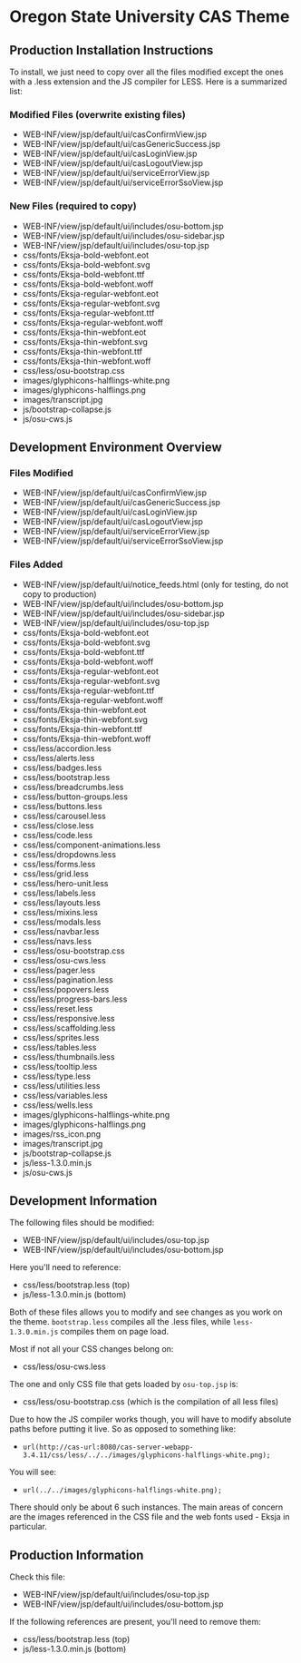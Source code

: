 Oregon State University CAS Theme
=================================

Production Installation Instructions
-------------------------

To install, we just need to copy over all the files modified except the ones
with a .less extension and the JS compiler for LESS. Here is a summarized list:

### Modified Files (overwrite existing files)
* WEB-INF/view/jsp/default/ui/casConfirmView.jsp
* WEB-INF/view/jsp/default/ui/casGenericSuccess.jsp
*	WEB-INF/view/jsp/default/ui/casLoginView.jsp
*	WEB-INF/view/jsp/default/ui/casLogoutView.jsp
*	WEB-INF/view/jsp/default/ui/serviceErrorView.jsp
*	WEB-INF/view/jsp/default/ui/serviceErrorSsoView.jsp


### New Files (required to copy)

* WEB-INF/view/jsp/default/ui/includes/osu-bottom.jsp
* WEB-INF/view/jsp/default/ui/includes/osu-sidebar.jsp
* WEB-INF/view/jsp/default/ui/includes/osu-top.jsp
* css/fonts/Eksja-bold-webfont.eot
* css/fonts/Eksja-bold-webfont.svg
* css/fonts/Eksja-bold-webfont.ttf
* css/fonts/Eksja-bold-webfont.woff
* css/fonts/Eksja-regular-webfont.eot
* css/fonts/Eksja-regular-webfont.svg
* css/fonts/Eksja-regular-webfont.ttf
* css/fonts/Eksja-regular-webfont.woff
* css/fonts/Eksja-thin-webfont.eot
* css/fonts/Eksja-thin-webfont.svg
* css/fonts/Eksja-thin-webfont.ttf
* css/fonts/Eksja-thin-webfont.woff
* css/less/osu-bootstrap.css
* images/glyphicons-halflings-white.png
* images/glyphicons-halflings.png
* images/transcript.jpg
* js/bootstrap-collapse.js
* js/osu-cws.js


Development Environment Overview
--------------------

### Files Modified

* WEB-INF/view/jsp/default/ui/casConfirmView.jsp
* WEB-INF/view/jsp/default/ui/casGenericSuccess.jsp
*	WEB-INF/view/jsp/default/ui/casLoginView.jsp
*	WEB-INF/view/jsp/default/ui/casLogoutView.jsp
*	WEB-INF/view/jsp/default/ui/serviceErrorView.jsp
*	WEB-INF/view/jsp/default/ui/serviceErrorSsoView.jsp


### Files Added

* WEB-INF/view/jsp/default/ui/notice_feeds.html (only for testing, do not copy to production)
* WEB-INF/view/jsp/default/ui/includes/osu-bottom.jsp
* WEB-INF/view/jsp/default/ui/includes/osu-sidebar.jsp
* WEB-INF/view/jsp/default/ui/includes/osu-top.jsp
* css/fonts/Eksja-bold-webfont.eot
* css/fonts/Eksja-bold-webfont.svg
* css/fonts/Eksja-bold-webfont.ttf
* css/fonts/Eksja-bold-webfont.woff
* css/fonts/Eksja-regular-webfont.eot
* css/fonts/Eksja-regular-webfont.svg
* css/fonts/Eksja-regular-webfont.ttf
* css/fonts/Eksja-regular-webfont.woff
* css/fonts/Eksja-thin-webfont.eot
* css/fonts/Eksja-thin-webfont.svg
* css/fonts/Eksja-thin-webfont.ttf
* css/fonts/Eksja-thin-webfont.woff
* css/less/accordion.less
* css/less/alerts.less
* css/less/badges.less
* css/less/bootstrap.less
* css/less/breadcrumbs.less
* css/less/button-groups.less
* css/less/buttons.less
* css/less/carousel.less
* css/less/close.less
* css/less/code.less
* css/less/component-animations.less
* css/less/dropdowns.less
* css/less/forms.less
* css/less/grid.less
* css/less/hero-unit.less
* css/less/labels.less
* css/less/layouts.less
* css/less/mixins.less
* css/less/modals.less
* css/less/navbar.less
* css/less/navs.less
* css/less/osu-bootstrap.css
* css/less/osu-cws.less
* css/less/pager.less
* css/less/pagination.less
* css/less/popovers.less
* css/less/progress-bars.less
* css/less/reset.less
* css/less/responsive.less
* css/less/scaffolding.less
* css/less/sprites.less
* css/less/tables.less
* css/less/thumbnails.less
* css/less/tooltip.less
* css/less/type.less
* css/less/utilities.less
* css/less/variables.less
* css/less/wells.less
* images/glyphicons-halflings-white.png
* images/glyphicons-halflings.png
* images/rss_icon.png
* images/transcript.jpg
* js/bootstrap-collapse.js
* js/less-1.3.0.min.js
* js/osu-cws.js


Development Information
-----------------------

The following files should be modified:

* WEB-INF/view/jsp/default/ui/includes/osu-top.jsp
* WEB-INF/view/jsp/default/ui/includes/osu-bottom.jsp

Here you'll need to reference:

* css/less/bootstrap.less (top)
* js/less-1.3.0.min.js  (bottom)

Both of these files allows you to modify and see changes as you work on the theme. 
`bootstrap.less` compiles all the .less files, while `less-1.3.0.min.js` compiles 
them on page load.

Most if not all your CSS changes belong on:

* css/less/osu-cws.less

The one and only CSS file that gets loaded by `osu-top.jsp` is:

* css/less/osu-bootstrap.css (which is the compilation of all less files)

Due to how the JS compiler works though, you will have to modify absolute paths
before putting it live. So as opposed to something like:

* `url(http://cas-url:8080/cas-server-webapp-3.4.11/css/less/../../images/glyphicons-halflings-white.png);`

You will see:

* `url(../../images/glyphicons-halflings-white.png);`

There should only be about 6 such instances. The main areas of concern are the images referenced in the CSS file
and the web fonts used - Eksja in particular.


Production Information
-----------------------

Check this file:

* WEB-INF/view/jsp/default/ui/includes/osu-top.jsp
* WEB-INF/view/jsp/default/ui/includes/osu-bottom.jsp

If the following references are present, you'll need to remove them:

* css/less/bootstrap.less (top)
* js/less-1.3.0.min.js (bottom)
